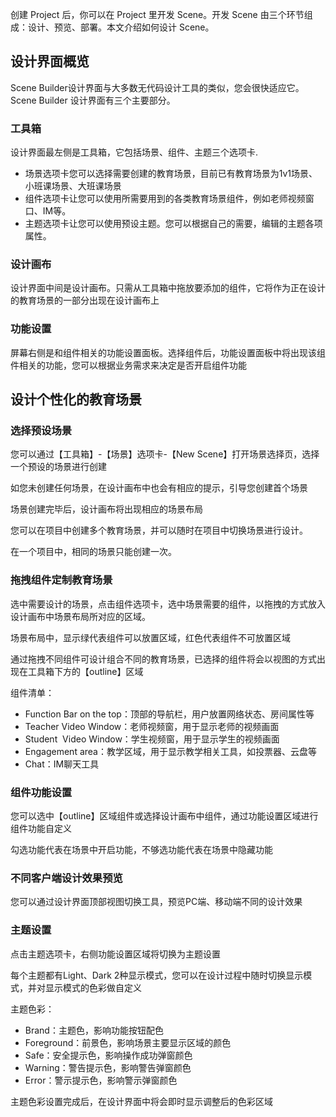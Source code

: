 创建 Project 后，你可以在 Project 里开发 Scene。开发 Scene 由三个环节组成：设计、预览、部署。本文介绍如何设计 Scene。

## 设计界面概览

Scene Builder设计界面与大多数无代码设计工具的类似，您会很快适应它。Scene Builder 设计界面有三个主要部分。

### 工具箱

设计界面最左侧是工具箱，它包括场景、组件、主题三个选项卡.

-   场景选项卡您可以选择需要创建的教育场景，目前已有教育场景为1v1场景、小班课场景、大班课场景
-   组件选项卡让您可以使用所需要用到的各类教育场景组件，例如老师视频窗口、IM等。
-   主题选项卡让您可以使用预设主题。您可以根据自己的需要，编辑的主题各项属性。

### 设计画布

设计界面中间是设计画布。只需从工具箱中拖放要添加的组件，它将作为正在设计的教育场景的一部分出现在设计画布上


### 功能设置

屏幕右侧是和组件相关的功能设置面板。选择组件后，功能设置面板中将出现该组件相关的功能，您可以根据业务需求来决定是否开启组件功能

## 设计个性化的教育场景

### 选择预设场景

您可以通过【工具箱】-【场景】选项卡-【New Scene】打开场景选择页，选择一个预设的场景进行创建

如您未创建任何场景，在设计画布中也会有相应的提示，引导您创建首个场景

场景创建完毕后，设计画布将出现相应的场景布局

您可以在项目中创建多个教育场景，并可以随时在项目中切换场景进行设计。

在一个项目中，相同的场景只能创建一次。

### 拖拽组件定制教育场景

选中需要设计的场景，点击组件选项卡，选中场景需要的组件，以拖拽的方式放入设计画布中场景布局所对应的区域。

场景布局中，显示绿代表组件可以放置区域，红色代表组件不可放置区域

通过拖拽不同组件可设计组合不同的教育场景，已选择的组件将会以视图的方式出现在工具箱下方的【outline】区域

组件清单：

-   Function Bar on the top：顶部的导航栏，用户放置网络状态、房间属性等
-   Teacher Video Window：老师视频窗，用于显示老师的视频画面
-   Student  Video Window：学生视频窗，用于显示学生的视频画面
-   Engagement area：教学区域，用于显示教学相关工具，如投票器、云盘等
-   Chat：IM聊天工具

### 组件功能设置

您可以选中【outline】区域组件或选择设计画布中组件，通过功能设置区域进行组件功能自定义

勾选功能代表在场景中开启功能，不够选功能代表在场景中隐藏功能


### 不同客户端设计效果预览

您可以通过设计界面顶部视图切换工具，预览PC端、移动端不同的设计效果


### 主题设置

点击主题选项卡，右侧功能设置区域将切换为主题设置


每个主题都有Light、Dark 2种显示模式，您可以在设计过程中随时切换显示模式，并对显示模式的色彩做自定义

主题色彩：

-   Brand：主题色，影响功能按钮配色
-   Foreground：前景色，影响场景主要显示区域的颜色
-   Safe：安全提示色，影响操作成功弹窗颜色
-   Warning：警告提示色，影响警告弹窗颜色
-   Error：警示提示色，影响警示弹窗颜色

主题色彩设置完成后，在设计界面中将会即时显示调整后的色彩区域